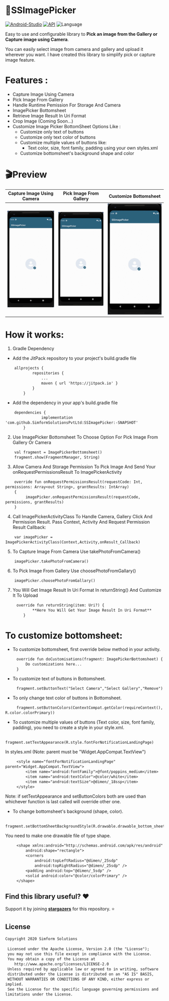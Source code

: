 # 📸SSImagePicker 

[![Android-Studio](https://img.shields.io/badge/Android%20Studio-4.0+-orange.svg?style=flat)](https://developer.android.com/studio/)
[![API](https://img.shields.io/badge/API-19%2B-brightgreen.svg?style=flat)](https://android-arsenal.com/api?level=19)
![Language](https://img.shields.io/badge/language-Kotlin-orange.svg)

Easy to use and configurable library to **Pick an image from the Gallery or Capture image using Camera**.

You can easily select image from camera and gallery and upload it wherever you want. I have created this library to simplify pick or capture image feature.

# Features :

* Capture Image Using Camera
* Pick Image From Gallery
* Handle Runtime Pemission For Storage And Camera
* ImagePicker Bottomsheet 
* Retrieve Image Result In Uri Format
* Crop Image (Coming Soon...)
* Customize Image Picker BottomSheet Options Like :
     - Customize only text of buttons
     - Customize only text color of buttons
     - Customize multiple values of buttons like:
          - Text color, size, font family, padding using your own styles.xml
     - Customize bottomsheet's background shape and color


# 🎬Preview

| Capture Image Using Camera | Pick Image From Gallery | Customize Bottomsheet |
|--|--|--|
| ![](Camera.gif) | ![](Gallery.gif) | ![](cutomize_bottomsheet.gif) |

# How it works:

1. Gradle Dependency

- Add the JitPack repository to your project's build.gradle file

```
    allprojects {
    		repositories {
    			...
    			maven { url 'https://jitpack.io' }
    		}
    	}
```
- Add the dependency in your app's build.gradle file

```
    dependencies {
    	        implementation 'com.github.SimformSolutionsPvtLtd:SSImagePicker:-SNAPSHOT'
    	}
```
2. Use ImagePicker Bottomsheet To Choose Option For Pick Image From Gallery Or Camera

```
    val fragment = ImagePickerBottomsheet()
    fragment.show(FragmentManager, String) 
```
3. Allow Camera And Storage Permission To Pick Image And Send Your onRequestPermissionsResult To ImagePickerActivity

```
    override fun onRequestPermissionsResult(requestCode: Int, permissions: Array<out String>, grantResults: IntArray) 
    {
         imagePicker.onRequestPermissionsResult(requestCode, permissions, grantResults)
    }
```

4. Call ImagePickerActivityClass To Handle Camera, Gallery Click And Permission Result. Pass Context, Activity And Request Permission Result Callback:

```
    var imagePicker = ImagePickerActivityClass(Context,Activity,onResult_Callback)
```
5. To Capture Image From Camera Use takePhotoFromCamera()

```
    imagePicker.takePhotoFromCamera()
```
6. To Pick Image From Gallery Use choosePhotoFromGallary()

```
    imagePicker.choosePhotoFromGallary()
```

7. You Will Get Image Result In Uri Format In returnString() And Customize It To Upload 

```
     override fun returnString(item: Uri?) {
            **Here You Will Get Your Image Result In Uri Format**
        }
```
# To customize bottomsheet:
* To customize bottomsheet, first override below method in your activity.
```
     override fun doCustomisations(fragment: ImagePickerBottomsheet) {
         Do customizations here...
     }
```
* To customize text of buttons in Bottomsheet.
```
     fragment.setButtonText("Select Camera","Select Gallery","Remove")
```
* To only change text color of buttons in Bottomsheet.
```
     fragment.setButtonColors(ContextCompat.getColor(requireContext(), R.color.colorPrimary))
```
* To customize multiple values of buttons (Text color, size, font family, padding), you need to create a style in your style.xml.
```
     fragment.setTextAppearance(R.style.fontForNotificationLandingPage)
```
In styles.xml (Note: parent must be "Widget.AppCompat.TextView")
```
     <style name="fontForNotificationLandingPage" parent="Widget.AppCompat.TextView">
         <item name="android:fontFamily">@font/poppins_medium</item>
         <item name="android:textColor">@color/white</item>
         <item name="android:textSize">@dimen/_18ssp</item>
     </style>
```
Note: if setTextAppearance and setButtonColors both are used than whichever function is last called will override other one.
* To change bottomsheet's background (shape, color).
```
     fragment.setBottomSheetBackgroundStyle(R.drawable.drawable_bottom_sheet_dialog)
```
You need to make one drawable file of type shape.
```
     <shape xmlns:android="http://schemas.android.com/apk/res/android"
         android:shape="rectangle">
         <corners
             android:topLeftRadius="@dimen/_25sdp"
             android:topRightRadius="@dimen/_25sdp" />
         <padding android:top="@dimen/_5sdp" />
         <solid android:color="@color/colorPrimary" />
     </shape>
```

## Find this library useful? :heart:
Support it by joining __[stargazers](https://github.com/SimformSolutionsPvtLtd/SSImagePicker/stargazers)__ for this repository. :star:

## License

```
Copyright 2020 Simform Solutions

 Licensed under the Apache License, Version 2.0 (the "License");
 you may not use this file except in compliance with the License.
 You may obtain a copy of the License at
    http://www.apache.org/licenses/LICENSE-2.0
 Unless required by applicable law or agreed to in writing, software
 distributed under the License is distributed on an "AS IS" BASIS,
 WITHOUT WARRANTIES OR CONDITIONS OF ANY KIND, either express or implied.
 See the License for the specific language governing permissions and limitations under the License.
```